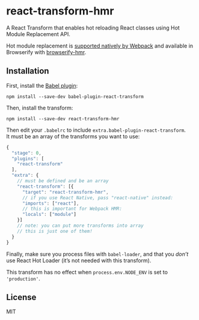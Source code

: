 # react-transform-hmr

A React Transform that enables hot reloading React classes using Hot Module Replacement API.

Hot module replacement is [supported natively by Webpack](http://webpack.github.io/docs/hot-module-replacement-with-webpack.html) and available in Browserify with [browserify-hmr](https://github.com/AgentME/browserify-hmr).

## Installation

First, install the [Babel plugin](https://github.com/gaearon/babel-plugin-react-transform):

```
npm install --save-dev babel-plugin-react-transform
```

Then, install the transform:

```
npm install --save-dev react-transform-hmr
```

Then edit your `.babelrc` to include `extra.babel-plugin-react-transform`.  
It must be an array of the transforms you want to use:

```js
{
  "stage": 0,
  "plugins": [
    "react-transform"
  ],
  "extra": {
    // must be defined and be an array
    "react-transform": [{
      "target": "react-transform-hmr",
      // if you use React Native, pass "react-native" instead:
      "imports": ["react"],
      // this is important for Webpack HMR:
      "locals": ["module"]
    }]
    // note: you can put more transforms into array
    // this is just one of them!
  }
}
```

Finally, make sure you process files with `babel-loader`, and that you *don’t* use React Hot Loader (it’s not needed with this transform).

This transform has no effect when `process.env.NODE_ENV` is set to `'production'`.

## License

MIT
